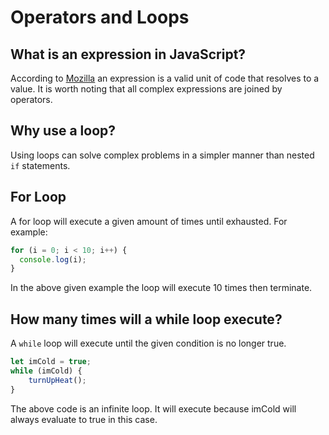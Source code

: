 # Operators and Loops

## What is an expression in JavaScript?

According to [Mozilla](https://developer.mozilla.org/en-US/docs/Web/JavaScript/Guide/Expressions_and_Operators) an expression is a valid unit of code that resolves to a value. It is worth noting that all complex expressions are joined by operators.

## Why use a loop?

Using loops can solve complex problems in a simpler manner than nested `if` statements.

## For Loop

A for loop will execute a given amount of times until exhausted. For example:

```Javascript
for (i = 0; i < 10; i++) {
  console.log(i);
}
```

In the above given example the loop will execute 10 times then terminate.

## How many times will a while loop execute?

A `while` loop will execute until the given condition is no longer true.

```Javascript
let imCold = true;
while (imCold) {
    turnUpHeat();
}
```

The above code is an infinite loop. It will execute because imCold will always evaluate to true in this case.
